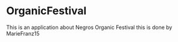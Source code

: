 OrganicFestival
===============

This is an application about Negros Organic Festival this is done by MarieFranz15 
